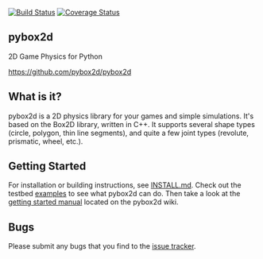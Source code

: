 [![Build Status](https://travis-ci.org/pybox2d/pybox2d.svg?branch=master)](https://travis-ci.org/pybox2d/pybox2d) [![Coverage Status](https://coveralls.io/repos/pybox2d/pybox2d/badge.svg?branch=master&service=github)](https://coveralls.io/github/pybox2d/pybox2d?branch=master)

pybox2d
-------
2D Game Physics for Python

https://github.com/pybox2d/pybox2d

What is it?
-----------
pybox2d is a 2D physics library for your games and simple simulations. It's
based on the Box2D library, written in C++. It supports several shape types
(circle, polygon, thin line segments), and quite a few joint types (revolute,
prismatic, wheel, etc.).

Getting Started
---------------
For installation or building instructions, see [INSTALL.md](INSTALL.md). Check
out the testbed [examples](examples) to see what pybox2d can do. Then take a
look at the 
[getting started manual](https://github.com/pybox2d/pybox2d/wiki/manual)
located on the pybox2d wiki.

Bugs
----
Please submit any bugs that you find to the 
[issue tracker](https://github.com/pybox2d/pybox2d/issues).
